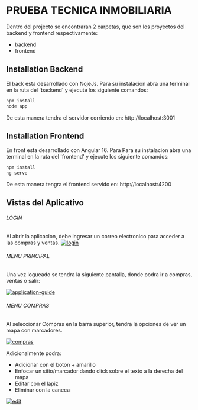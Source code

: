 # PRUEBA TECNICA INMOBILIARIA

Dentro del projecto se encontraran 2 carpetas, que son los proyectos del backend y frontend respectivamente:

- backend
- frontend

## Installation Backend

El back esta desarrollado con NojeJs. Para su instalacion abra una terminal en la ruta del 'backend' y ejecute los siguiente comandos:

```sh
npm install
node app
```

De esta manera tendra el servidor corriendo en: http://localhost:3001


## Installation Frontend

En front esta desarrollado con Angular 16. Para Para su instalacion abra una terminal en la ruta del 'frontend' y ejecute los siguiente comandos:

```sh
npm install
ng serve
```

De esta manera tengra el frontend servido en: http://localhost:4200

## Vistas del Aplicativo

###### LOGIN
Al abrir la aplicacion, debe ingresar un correo electronico para acceder a las compras y ventas.
<a href="https://ibb.co/L6YtpMM"><img src="https://i.ibb.co/y5dysDD/login.png" alt="login" border="0" /></a>

###### MENU PRINCIPAL
Una vez logueado se tendra la siguiente pantalla, donde podra ir a compras, ventas o salir:

<a href="https://ibb.co/3RbX0ss"><img src="https://i.ibb.co/J3TLzdd/application-guide.png" alt="application-guide" border="0" /></a>

###### MENU COMPRAS
Al seleccionar Compras en la barra superior,  tendra la opciones de ver un mapa con marcadores.

<a href="https://ibb.co/tsdwvWY"><img src="https://i.ibb.co/swBpNMs/compras.png" alt="compras" border="0" /></a>

Adicionalmente podra: 
- Adicionar con el boton + amarillo
- Enfocar un sitio/marcador dando click sobre el texto a la derecha del mapa
- Editar con el lapiz
- Eliminar con la caneca


<a href="https://ibb.co/64ZfFGx"><img src="https://i.ibb.co/D7bSQmy/edit.png" alt="edit" border="0" /></a>
